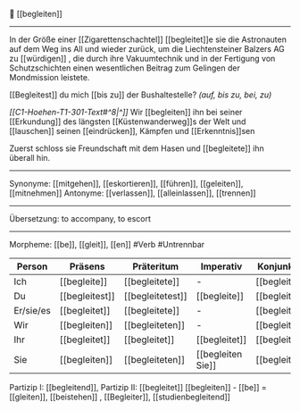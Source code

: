 👫 [[begleiten]]

---
In der Größe einer [[Zigarettenschachtel]] [[begleitet]]e sie die Astronauten auf dem Weg ins All und wieder zurück, um die Liechtensteiner Balzers AG zu [[würdigen]] , die durch ihre Vakuumtechnik und in der Fertigung von Schutzschichten einen wesentlichen Beitrag zum Gelingen der Mondmission leistete.

[[Begleitest]] du mich [[bis zu]] der Bushaltestelle? _(auf, bis zu, bei, zu)_

_[[C1-Hoehen-T1-301-Text#^8|^]]_ Wir [[begleiten]] ihn bei seiner [[Erkundung]] des längsten [[Küstenwanderweg]]s der Welt und [[lauschen]] seinen [[eindrücken]], Kämpfen und [[Erkenntnis]]sen

Zuerst schloss sie Freundschaft mit dem Hasen und [[begleitete]] ihn überall hin.

---

Synonyme: [[mitgehen]], [[eskortieren]], [[führen]], [[geleiten]], [[mitnehmen]]
Antonyme: [[verlassen]], [[alleinlassen]], [[trennen]]

---

Übersetzung: to accompany, to escort

---

Morpheme: [[be]], [[gleit]], [[en]]
#Verb #Untrennbar

| Person    | Präsens        | Präteritum       | Imperativ         | Konjunktiv I   | Konjunktiv II    |
| --------- | -------------- | ---------------- | ----------------- | -------------- | ---------------- |
| Ich       | [[begleite]]   | [[begleitete]]   | -                 | [[begleite]]   | [[begleitete]]   |
| Du        | [[begleitest]] | [[begleitetest]] | [[begleite]]      | [[begleitest]] | [[begleitetest]] |
| Er/sie/es | [[begleitet]]  | [[begleitete]]   | -                 | [[begleite]]   | [[begleitete]]   |
| Wir       | [[begleiten]]  | [[begleiteten]]  | -                 | [[begleiten]]  | [[begleiteten]]  |
| Ihr       | [[begleitet]]  | [[begleitet]]    | [[begleitet]]     | [[begleitet]]  | [[begleitet]]    |
| Sie       | [[begleiten]]  | [[begleiteten]]  | [[begleiten Sie]] | [[begleiten]]  | [[begleiteten]]  |

Partizip I: [[begleitend]], Partizip II: [[begleitet]]
[[begleiten]] - [[be]] = [[gleiten]], [[beistehen]]
, [[Begleiter]], [[studienbegleitend]]
